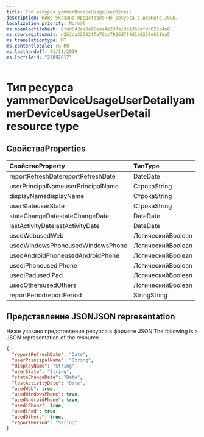 ```yaml
---
title: Тип ресурса yammerDeviceUsageUserDetail
description: Ниже указано представление ресурса в формате JSON.
localization_priority: Normal
ms.openlocfilehash: 0f4d543ec8a96eaa4e237a1db1367efdc625c4e6
ms.sourcegitcommit: d2b3ca32602ffa76cc7925d7f4d1e2258e611ea5
ms.translationtype: MT
ms.contentlocale: ru-RU
ms.lasthandoff: 01/11/2019
ms.locfileid: "27892017"
---
```

# <a name="yammerdeviceusageuserdetail-resource-type"></a><span data-ttu-id="0ac4a-103">Тип ресурса yammerDeviceUsageUserDetail</span><span class="sxs-lookup"><span data-stu-id="0ac4a-103">yammerDeviceUsageUserDetail resource type</span></span>

## <a name="properties"></a><span data-ttu-id="0ac4a-104">Свойства</span><span class="sxs-lookup"><span data-stu-id="0ac4a-104">Properties</span></span>

| <span data-ttu-id="0ac4a-105">Свойство</span><span class="sxs-lookup"><span data-stu-id="0ac4a-105">Property</span></span>          | <span data-ttu-id="0ac4a-106">Тип</span><span class="sxs-lookup"><span data-stu-id="0ac4a-106">Type</span></span>    |
| :---------------- | :------ |
| <span data-ttu-id="0ac4a-107">reportRefreshDate</span><span class="sxs-lookup"><span data-stu-id="0ac4a-107">reportRefreshDate</span></span> | <span data-ttu-id="0ac4a-108">Date</span><span class="sxs-lookup"><span data-stu-id="0ac4a-108">Date</span></span>    |
| <span data-ttu-id="0ac4a-109">userPrincipalName</span><span class="sxs-lookup"><span data-stu-id="0ac4a-109">userPrincipalName</span></span> | <span data-ttu-id="0ac4a-110">Строка</span><span class="sxs-lookup"><span data-stu-id="0ac4a-110">String</span></span>  |
| <span data-ttu-id="0ac4a-111">displayName</span><span class="sxs-lookup"><span data-stu-id="0ac4a-111">displayName</span></span>       | <span data-ttu-id="0ac4a-112">Строка</span><span class="sxs-lookup"><span data-stu-id="0ac4a-112">String</span></span>  |
| <span data-ttu-id="0ac4a-113">userState</span><span class="sxs-lookup"><span data-stu-id="0ac4a-113">userState</span></span>         | <span data-ttu-id="0ac4a-114">Строка</span><span class="sxs-lookup"><span data-stu-id="0ac4a-114">String</span></span>  |
| <span data-ttu-id="0ac4a-115">stateChangeDate</span><span class="sxs-lookup"><span data-stu-id="0ac4a-115">stateChangeDate</span></span>   | <span data-ttu-id="0ac4a-116">Date</span><span class="sxs-lookup"><span data-stu-id="0ac4a-116">Date</span></span>    |
| <span data-ttu-id="0ac4a-117">lastActivityDate</span><span class="sxs-lookup"><span data-stu-id="0ac4a-117">lastActivityDate</span></span>  | <span data-ttu-id="0ac4a-118">Date</span><span class="sxs-lookup"><span data-stu-id="0ac4a-118">Date</span></span>    |
| <span data-ttu-id="0ac4a-119">usedWeb</span><span class="sxs-lookup"><span data-stu-id="0ac4a-119">usedWeb</span></span>           | <span data-ttu-id="0ac4a-120">Логический</span><span class="sxs-lookup"><span data-stu-id="0ac4a-120">Boolean</span></span> |
| <span data-ttu-id="0ac4a-121">usedWindowsPhone</span><span class="sxs-lookup"><span data-stu-id="0ac4a-121">usedWindowsPhone</span></span>  | <span data-ttu-id="0ac4a-122">Логический</span><span class="sxs-lookup"><span data-stu-id="0ac4a-122">Boolean</span></span> |
| <span data-ttu-id="0ac4a-123">usedAndroidPhone</span><span class="sxs-lookup"><span data-stu-id="0ac4a-123">usedAndroidPhone</span></span>  | <span data-ttu-id="0ac4a-124">Логический</span><span class="sxs-lookup"><span data-stu-id="0ac4a-124">Boolean</span></span> |
| <span data-ttu-id="0ac4a-125">usediPhone</span><span class="sxs-lookup"><span data-stu-id="0ac4a-125">usediPhone</span></span>        | <span data-ttu-id="0ac4a-126">Логический</span><span class="sxs-lookup"><span data-stu-id="0ac4a-126">Boolean</span></span> |
| <span data-ttu-id="0ac4a-127">usediPad</span><span class="sxs-lookup"><span data-stu-id="0ac4a-127">usediPad</span></span>          | <span data-ttu-id="0ac4a-128">Логический</span><span class="sxs-lookup"><span data-stu-id="0ac4a-128">Boolean</span></span> |
| <span data-ttu-id="0ac4a-129">usedOthers</span><span class="sxs-lookup"><span data-stu-id="0ac4a-129">usedOthers</span></span>        | <span data-ttu-id="0ac4a-130">Логический</span><span class="sxs-lookup"><span data-stu-id="0ac4a-130">Boolean</span></span> |
| <span data-ttu-id="0ac4a-131">reportPeriod</span><span class="sxs-lookup"><span data-stu-id="0ac4a-131">reportPeriod</span></span>      | <span data-ttu-id="0ac4a-132">String</span><span class="sxs-lookup"><span data-stu-id="0ac4a-132">String</span></span>  |

## <a name="json-representation"></a><span data-ttu-id="0ac4a-133">Представление JSON</span><span class="sxs-lookup"><span data-stu-id="0ac4a-133">JSON representation</span></span>

<span data-ttu-id="0ac4a-134">Ниже указано представление ресурса в формате JSON.</span><span class="sxs-lookup"><span data-stu-id="0ac4a-134">The following is a JSON representation of the resource.</span></span>

<!-- {
  "blockType": "resource",
  "@odata.type": "microsoft.graph.yammerDeviceUsageUserDetail"
} -->

```json
{
  "reportRefreshDate": "Date", 
  "userPrincipalName": "String", 
  "displayName": "String", 
  "userState": "String", 
  "stateChangeDate": "Date", 
  "lastActivityDate": "Date", 
  "usedWeb": true, 
  "usedWindowsPhone": true, 
  "usedAndroidPhone": true, 
  "usediPhone": true, 
  "usediPad": true, 
  "usedOthers": true, 
  "reportPeriod": "String"
}
```
